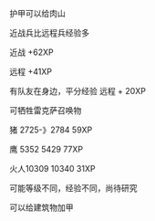护甲可以给肉山

近战兵比远程兵经验多

近战 +62XP

远程 +41XP

有队友在身边，平分经验 远程 + 20XP



可牺牲雷克萨召唤物

猪 2725-》2784	59XP

鹰 5352 5429	77XP

火人10309 10340		31XP

可能等级不同，经验不同，尚待研究



可以给建筑物加甲